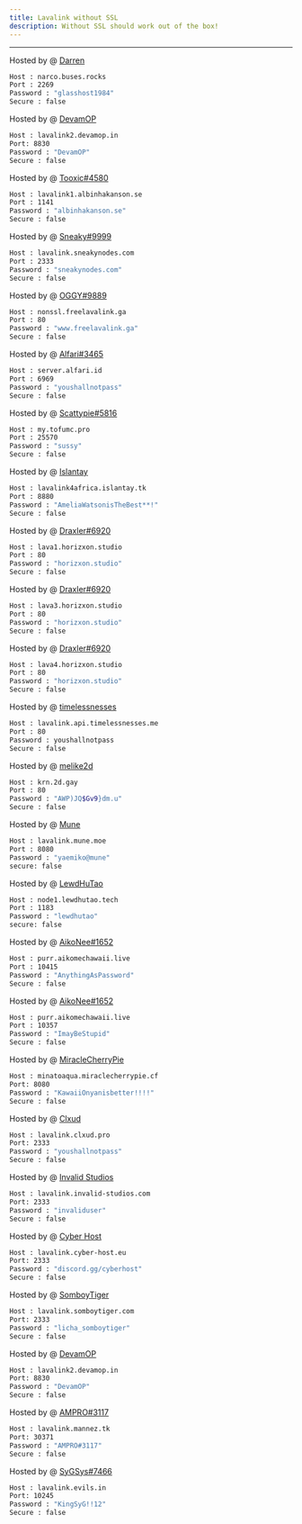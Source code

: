 ```yaml
---
title: Lavalink without SSL
description: Without SSL should work out of the box!
---
```


<!-- inject image ad -->
<div data-ea-style="stickybox" class="dark horizontal" data-ea-publisher="darrennathanaelcom" data-ea-type="image"></div>

---
Hosted by @ [Darren](https://open.spotify.com/track/4TuNI3WEMyLQAKRMJmcQdA)
```bash
Host : narco.buses.rocks
Port : 2269
Password : "glasshost1984"
Secure : false
```

Hosted by @ [DevamOP](https://bit.ly/m/devam)
```bash
Host : lavalink2.devamop.in
Port: 8830
Password : "DevamOP"
Secure : false
```

Hosted by @ [Tooxic#4580](https://albinhakanson.se)
```bash
Host : lavalink1.albinhakanson.se
Port : 1141
Password : "albinhakanson.se"
Secure : false
```

Hosted by @ [Sneaky#9999](https://sneakynodes.com/discord)
```bash
Host : lavalink.sneakynodes.com
Port : 2333
Password : "sneakynodes.com"
Secure : false
```

Hosted by @ [OGGY#9889](https://www.freelavalink.ga)
```bash
Host : nonssl.freelavalink.ga
Port : 80
Password : "www.freelavalink.ga"
Secure : false
```

Hosted by @ [Alfari#3465](https://discord.gg/ZNKNY3RpRg)
```bash
Host : server.alfari.id
Port : 6969
Password : "youshallnotpass"
Secure : false
```

Hosted by @ [Scattypie#5816](https://discord.gg/7G9TvNvZVs)
```bash
Host : my.tofumc.pro
Port : 25570
Password : "sussy"
Secure : false
```

Hosted by @ [Islantay](https://github.com/Dep0s1t)
```bash
Host : lavalink4africa.islantay.tk
Port : 8880
Password : "AmeliaWatsonisTheBest**!"
Secure : false
```

Hosted by @ [Draxler#6920](https://horizxon.studio/)
```bash
Host : lava1.horizxon.studio
Port : 80
Password : "horizxon.studio"
Secure : false
```

Hosted by @ [Draxler#6920](https://horizxon.studio/)
```bash
Host : lava3.horizxon.studio
Port : 80
Password : "horizxon.studio"
Secure : false
```

Hosted by @ [Draxler#6920](https://horizxon.studio/)
```bash
Host : lava4.horizxon.studio
Port : 80
Password : "horizxon.studio"
Secure : false
```

Hosted by @ [timelessnesses](https://timelessnesses.me)
```bash
Host : lavalink.api.timelessnesses.me
Port : 80
Password : youshallnotpass
Secure : false
```

Hosted by @ [melike2d](https://2d.gay)
```bash
Host : krn.2d.gay
Port : 80
Password : "AWP)JQ$Gv9}dm.u"
Secure : false
```

Hosted by @ [Mune](https://mune.moe)
```bash
Host : lavalink.mune.moe
Port : 8080
Password : "yaemiko@mune"
secure: false
```

Hosted by @ [LewdHuTao](https://lewdhutao.me)
```bash
Host : node1.lewdhutao.tech
Port : 1183
Password : "lewdhutao"
secure: false
```

Hosted by @ [AikoNee#1652](https://github.com/AikoNee)
```bash
Host : purr.aikomechawaii.live
Port : 10415 
Password : "AnythingAsPassword"
Secure : false
```


Hosted by @ [AikoNee#1652](https://aikomechawaii.live)
```bash
Host : purr.aikomechawaii.live
Port : 10357
Password : "ImayBeStupid"
Secure : false
```

Hosted by @ [MiracleCherryPie](https://github.com/MiracleCherryPie)
```bash
Host : minatoaqua.miraclecherrypie.cf
Port: 8080
Password : "KawaiiOnyanisbetter!!!!"
Secure : false
```

Hosted by @ [Clxud](https://discord.gg/r64qjTSHG8)
```bash
Host : lavalink.clxud.pro
Port: 2333
Password : "youshallnotpass"
Secure : false
```

Hosted by @ [Invalid Studios](https://discord.gg/HRB44aTDgA)
```bash
Host : lavalink.invalid-studios.com
Port: 2333
Password : "invaliduser"
Secure : false
```

Hosted by @ [Cyber Host](https://discord.gg/cyberhost)
```bash
Host : lavalink.cyber-host.eu
Port: 2333
Password : "discord.gg/cyberhost"
Secure : false
```

Hosted by @ [SomboyTiger](https://somboytiger.com/)
```bash
Host : lavalink.somboytiger.com
Port: 2333
Password : "licha_somboytiger"
Secure : false
```

Hosted by @ [DevamOP](https://bit.ly/m/devam)
```bash
Host : lavalink2.devamop.in
Port: 8830
Password : "DevamOP"
Secure : false
```

Hosted by @ [AMPRO#3117](https://mannez.tk)
```bash
Host : lavalink.mannez.tk
Port: 30371
Password : "AMPRO#3117"
Secure : false
```

Hosted by @ [SyGSys#7466](https://github.com/SyGSysMc)
```bash
Host : lavalink.evils.in
Port: 10245
Password : "KingSyG!!12"
Secure : false
```
